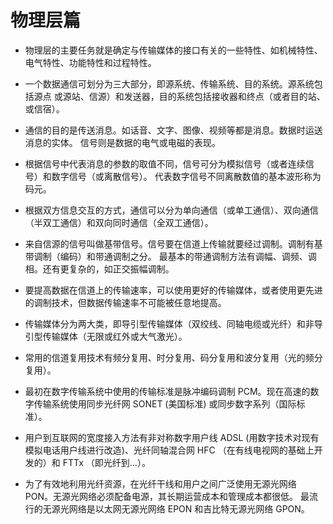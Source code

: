# 物理层篇

+ 物理层的主要任务就是确定与传输媒体的接口有关的一些特性、如机械特性、电气特性、功能特性和过程特性。

+ 一个数据通信可划分为三大部分，即源系统、传输系统、目的系统。源系统包括源点
或源站、信源）和发送器，目的系统包括接收器和终点（或者目的站、或信宿）。

+ 通信的目的是传送消息。如话音、文字、图像、视频等都是消息。数据时运送消息的实体。
信号则是数据的电气或电磁的表现。

+ 根据信号中代表消息的参数的取值不同，信号可分为模拟信号（或者连续信号）和数字信号（或离散信号）。
代表数字信号不同离散数值的基本波形称为码元。

+ 根据双方信息交互的方式，通信可以分为单向通信（或单工通信）、双向通信（半双工通信）和双向同时通信（全双工通信）。

+ 来自信源的信号叫做基带信号。信号要在信道上传输就要经过调制。调制有基带调制（编码）和带通调制之分。
最基本的带通调制方法有调幅、调频、调相。还有更复杂的，如正交振幅调制。

+ 要提高数据在信道上的传输速率，可以使用更好的传输媒体，或者使用更先进的调制技术，但数据传输速率不可能被任意地提高。

+ 传输媒体分为两大类，即导引型传输媒体（双绞线、同轴电缆或光纤）和非导引型传输媒体（无限或红外或大气激光）。

+ 常用的信道复用技术有频分复用、时分复用、码分复用和波分复用（光的频分复用）。

+ 最初在数字传输系统中使用的传输标准是脉冲编码调制 PCM。现在高速的数字传输系统使用同步光纤网 SONET (美国标准)
或同步数字系列（国际标准）。

+ 用户到互联网的宽度接入方法有非对称数字用户线 ADSL (用数字技术对现有模拟电话用户线进行改造)、光纤同轴混合网 HFC
（在有线电视网的基础上开发的）和 FTTx （即光纤到...）。

+ 为了有效地利用光纤资源，在光纤干线和用户之间广泛使用无源光网络 PON。无源光网络必须配备电源，其长期运营成本和管理成本都很低。
最流行的无源光网络是以太网无源光网络 EPON 和吉比特无源光网络 GPON。
